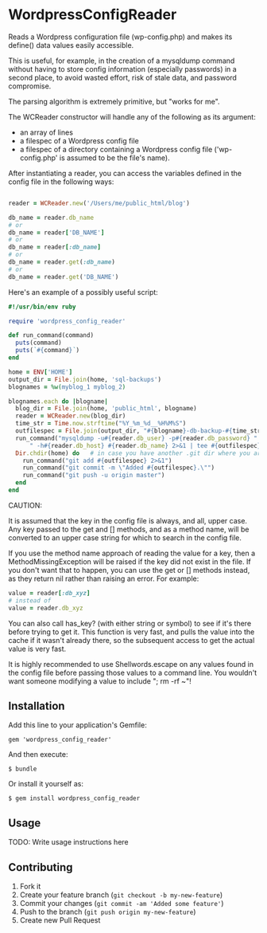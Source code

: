 # WordpressConfigReader

Reads a Wordpress configuration file (wp-config.php) and
makes its define() data values easily accessible.

This is useful, for example, in the creation of a mysqldump command
without having to store config information (especially passwords) in a second place, to avoid
wasted effort, risk of stale data, and password compromise.

The parsing algorithm is extremely primitive, but "works for me".

The WCReader constructor will handle any of the following as its argument:

* an array of lines
* a filespec of a Wordpress config file
* a filespec of a directory containing a Wordpress config file
  ('wp-config.php' is assumed to be the file's name).

After instantiating a reader, you can access the variables defined
in the config file in the following ways:

```ruby

reader = WCReader.new('/Users/me/public_html/blog')

db_name = reader.db_name
# or
db_name = reader['DB_NAME']
# or
db_name = reader[:db_name]
# or
db_name = reader.get(:db_name)
# or
db_name = reader.get('DB_NAME')
```

Here's an example of a possibly useful script:

```ruby
#!/usr/bin/env ruby

require 'wordpress_config_reader'

def run_command(command)
  puts(command)
  puts(`#{command}`)
end

home = ENV['HOME']
output_dir = File.join(home, 'sql-backups')
blognames = %w(myblog_1 myblog_2)

blognames.each do |blogname|
  blog_dir = File.join(home, 'public_html', blogname)
  reader = WCReader.new(blog_dir)
  time_str = Time.now.strftime("%Y_%m_%d__%H%M%S")
  outfilespec = File.join(output_dir, "#{blogname}-db-backup-#{time_str}.sql")
  run_command("mysqldump -u#{reader.db_user} -p#{reader.db_password} " +
      " -h#{reader.db_host} #{reader.db_name} 2>&1 | tee #{outfilespec}")
  Dir.chdir(home) do   # in case you have another .git dir where you are
    run_command("git add #{outfilespec} 2>&1")
    run_command("git commit -m \"Added #{outfilespec}.\"")
    run_command("git push -u origin master")
  end
end
```

CAUTION:

It is assumed that the key in the config file is always, and all, upper case.
Any key passed to the get and [] methods, and as a method name, will be
converted to an upper case string for which to search in the config file.

If you use the method name approach of reading the value for a key,
then a MethodMissingException will be raised if the key did not exist in the file.
If you don't want that to happen, you can use the get or [] methods instead,
as they return nil rather than raising an error.  For example:

```ruby
value = reader[:db_xyz]
# instead of
value = reader.db_xyz
```

You can also call has_key? (with either string or symbol) to see if it's there
before trying to get it.  This function is very fast, and pulls the value into
the cache if it wasn't already there, so the subsequent access to get the
actual value is very fast.

It is highly recommended to use Shellwords.escape on any values found
in the config file before passing those values to a command line.
You wouldn't want someone modifying a value to include "; rm -rf ~"!





## Installation

Add this line to your application's Gemfile:

    gem 'wordpress_config_reader'

And then execute:

    $ bundle

Or install it yourself as:

    $ gem install wordpress_config_reader

## Usage

TODO: Write usage instructions here

## Contributing

1. Fork it
2. Create your feature branch (`git checkout -b my-new-feature`)
3. Commit your changes (`git commit -am 'Added some feature'`)
4. Push to the branch (`git push origin my-new-feature`)
5. Create new Pull Request
